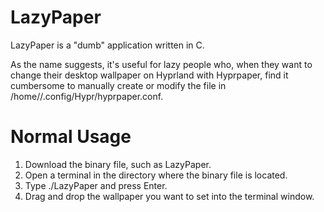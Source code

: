 # LazyPaper

LazyPaper is a "dumb" application written in C.

As the name suggests, it's useful for lazy people who, when they want to change their desktop wallpaper on Hyprland with Hyprpaper, find it cumbersome to manually create or modify the file in /home/<username>/.config/Hypr/hyprpaper.conf.

# Normal Usage

1. Download the binary file, such as LazyPaper.
2. Open a terminal in the directory where the binary file is located.
3. Type ./LazyPaper and press Enter.
4. Drag and drop the wallpaper you want to set into the terminal window.
